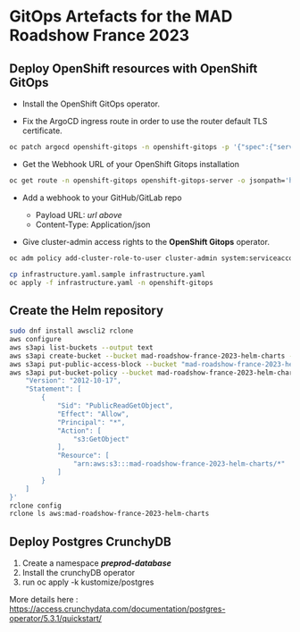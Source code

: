 # GitOps Artefacts for the MAD Roadshow France 2023

## Deploy OpenShift resources with OpenShift GitOps

* Install the OpenShift GitOps operator.

* Fix the ArgoCD ingress route in order to use the router default TLS certificate.

```sh
oc patch argocd openshift-gitops -n openshift-gitops -p '{"spec":{"server":{"insecure":true,"route":{"enabled": true,"tls":{"termination":"edge","insecureEdgeTerminationPolicy":"Redirect"}}}}}' --type=merge
```

* Get the Webhook URL of your OpenShift Gitops installation

```sh
oc get route -n openshift-gitops openshift-gitops-server -o jsonpath='https://{.spec.host}/api/webhook'
```

* Add a webhook to your GitHub/GitLab repo

  * Payload URL: *url above*
  * Content-Type: Application/json

* Give cluster-admin access rights to the **OpenShift Gitops** operator.

```sh
oc adm policy add-cluster-role-to-user cluster-admin system:serviceaccount:openshift-gitops:openshift-gitops-argocd-application-controller
```

```sh
cp infrastructure.yaml.sample infrastructure.yaml
oc apply -f infrastructure.yaml -n openshift-gitops
```

## Create the Helm repository

```sh
sudo dnf install awscli2 rclone
aws configure
aws s3api list-buckets --output text
aws s3api create-bucket --bucket mad-roadshow-france-2023-helm-charts --create-bucket-configuration LocationConstraint=eu-west-3 --region eu-west-3
aws s3api put-public-access-block --bucket "mad-roadshow-france-2023-helm-charts" --public-access-block-configuration "BlockPublicPolicy=false"
aws s3api put-bucket-policy --bucket mad-roadshow-france-2023-helm-charts --policy '{
    "Version": "2012-10-17",
    "Statement": [
        {
            "Sid": "PublicReadGetObject",
            "Effect": "Allow",
            "Principal": "*",
            "Action": [
                "s3:GetObject"
            ],
            "Resource": [
                "arn:aws:s3:::mad-roadshow-france-2023-helm-charts/*"
            ]
        }
    ]
}'
rclone config
rclone ls aws:mad-roadshow-france-2023-helm-charts
```

## Deploy Postgres CrunchyDB

1. Create a namespace ***preprod-database***
2. Install the crunchyDB operator
3. run oc apply -k kustomize/postgres

More details here : https://access.crunchydata.com/documentation/postgres-operator/5.3.1/quickstart/


